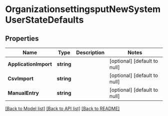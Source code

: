 # OrganizationsettingsputNewSystemUserStateDefaults

## Properties
Name | Type | Description | Notes
------------ | ------------- | ------------- | -------------
**ApplicationImport** | **string** |  | [optional] [default to null]
**CsvImport** | **string** |  | [optional] [default to null]
**ManualEntry** | **string** |  | [optional] [default to null]

[[Back to Model list]](../README.md#documentation-for-models) [[Back to API list]](../README.md#documentation-for-api-endpoints) [[Back to README]](../README.md)


